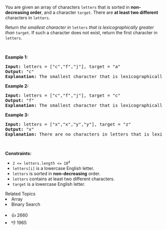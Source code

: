 <p>You are given an array of characters <code>letters</code> that is sorted in <strong>non-decreasing order</strong>, and a character <code>target</code>. There are <strong>at least two different</strong> characters in <code>letters</code>.</p>

<p>Return <em>the smallest character in </em><code>letters</code><em> that is lexicographically greater than </em><code>target</code>. If such a character does not exist, return the first character in <code>letters</code>.</p>

<p>&nbsp;</p> 
<p><strong class="example">Example 1:</strong></p>

<pre>
<strong>Input:</strong> letters = ["c","f","j"], target = "a"
<strong>Output:</strong> "c"
<strong>Explanation:</strong> The smallest character that is lexicographically greater than 'a' in letters is 'c'.
</pre>

<p><strong class="example">Example 2:</strong></p>

<pre>
<strong>Input:</strong> letters = ["c","f","j"], target = "c"
<strong>Output:</strong> "f"
<strong>Explanation:</strong> The smallest character that is lexicographically greater than 'c' in letters is 'f'.
</pre>

<p><strong class="example">Example 3:</strong></p>

<pre>
<strong>Input:</strong> letters = ["x","x","y","y"], target = "z"
<strong>Output:</strong> "x"
<strong>Explanation:</strong> There are no characters in letters that is lexicographically greater than 'z' so we return letters[0].
</pre>

<p>&nbsp;</p> 
<p><strong>Constraints:</strong></p>

<ul> 
 <li><code>2 &lt;= letters.length &lt;= 10<sup>4</sup></code></li> 
 <li><code>letters[i]</code> is a lowercase English letter.</li> 
 <li><code>letters</code> is sorted in <strong>non-decreasing</strong> order.</li> 
 <li><code>letters</code> contains at least two different characters.</li> 
 <li><code>target</code> is a lowercase English letter.</li> 
</ul>

<div><div>Related Topics</div><div><li>Array</li><li>Binary Search</li></div></div><br><div><li>👍 2660</li><li>👎 1965</li></div>